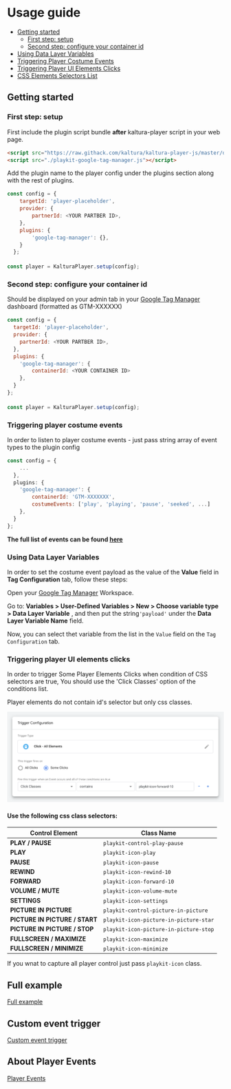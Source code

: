 # Usage guide

- [Getting started](#getting-started)
  - [First step: setup](#first-step-setup)
  - [Second step: configure your container id](#second-step-configure-your-container-id)
- [Using Data Layer Variables](#Using-Data-Layer-Variables)
- [Triggering Player Costume Events](#triggering-player-costume-events)
- [Triggering Player UI Elements Clicks](#triggering-player-ui-elements-clicks)
- [CSS Elements Selectors List](#Use-the-following-css-class-selectors:)
## Getting started

### First step: setup

First include the plugin script bundle **after** kaltura-player script in your web page.

```html
<script src="https://raw.githack.com/kaltura/kaltura-player-js/master/dist/kaltura-ovp-player.js"></script>
<script src="./playkit-google-tag-manager.js"></script>
```

Add the plugin name to the player config under the plugins section along with the rest of plugins.

```js
const config = {
    targetId: 'player-placeholder',
    provider: {
        partnerId: <YOUR PARTBER ID>,
    },
    plugins: {
        'google-tag-manager': {},
    }
  };

const player = KalturaPlayer.setup(config);
```

### Second step: configure your container id

Should be displayed on your admin tab in your [Google Tag Manager](https://tagmanager.google.com) dashboard (formatted as GTM-XXXXXX)

```js
const config = {
  targetId: 'player-placeholder',
  provider: {
    partnerId: <YOUR PARTBER ID>,
  },
  plugins: {
    'google-tag-manager': {
        containerId: <YOUR CONTAINER ID>
    },
  }
};

const player = KalturaPlayer.setup(config);
```

### Triggering player costume events

In order to listen to player costume events - just pass string array of event types to the plugin config

```js
const config = {
    ...
  },
  plugins: {
    'google-tag-manager': {
        containerId: 'GTM-XXXXXXX',
        costumeEvents: ['play', 'playing', 'pause', 'seeked', ...]
    },
  }
};
```
**The full list of events can be found [here](https://github.com/kaltura/playkit-js/blob/master/src/event/event-type.js)**

### Using Data Layer Variables

In order to set the costume event payload as the value of the **Value** field in **Tag Configuration** tab, follow these steps:

Open your [Google Tag Manager](https://tagmanager.google.com) Workspace.

Go to: **Variables > User-Defined Variables > New > Choose variable type > Data Layer Variable** , and then put the string`'payload'`
under the **Data Layer Variable Name**  field.

Now, you can select thet variable from the list in the `Value` field on the `Tag Configuration` tab.



### Triggering player UI elements clicks

In order to trigger Some Player Elements Clicks when condition of CSS selectors are true,
You should use the 'Click Classes' option of the conditions list. 

Player elements do not contain id's selector but only css classes.

![Screen-Shot-GTM-Dashborrd-Trigger-Configuration](./images/Screen-Shot-GTM-Dashborrd-Trigger-Configuration.png)

#### Use the following css class selectors:

| Control Element | Class Name                                                                                 |
| ---------- | ----------------------------------------------------------------------------------------------- |
| **PLAY / PAUSE**                      | `playkit-control-play-pause`                                         |
| **PLAY**                              | `playkit-icon-play`                                                  |
| **PAUSE**                             | `playkit-icon-pause`                                                 |
| **REWIND**                            | `playkit-icon-rewind-10`                                             |
| **FORWARD**                           | `playkit-icon-forward-10`                                            |
| **VOLUME / MUTE**                     | `playkit-icon-volume-mute`                                           |
| **SETTINGS**                          | `playkit-icon-settings`                                              |
| **PICTURE IN PICTURE**                | `playkit-control-picture-in-picture`                                 |
| **PICTURE IN PICTURE / START**        | `playkit-icon-picture-in-picture-star`                               |
| **PICTURE IN PICTURE / STOP**         | `playkit-icon-picture-in-picture-stop`                               |
| **FULLSCREEN / MAXIMIZE**             | `playkit-icon-maximize`                                              |
| **FULLSCREEN / MINIMIZE**             | `playkit-icon-minimize`                                              |

If you wnat to capture all player control just pass `playkit-icon` class.

## Full example

[Full example](https://github.com/kaltura/playkit-js-google-tag-manager/blob/master/demo/index.html)

## Custom event trigger

[Custom event trigger](https://support.google.com/tagmanager/answer/7679219)

## About Player Events

[Player Events](https://github.com/kaltura/kaltura-player-js/blob/master/docs/events.md)

